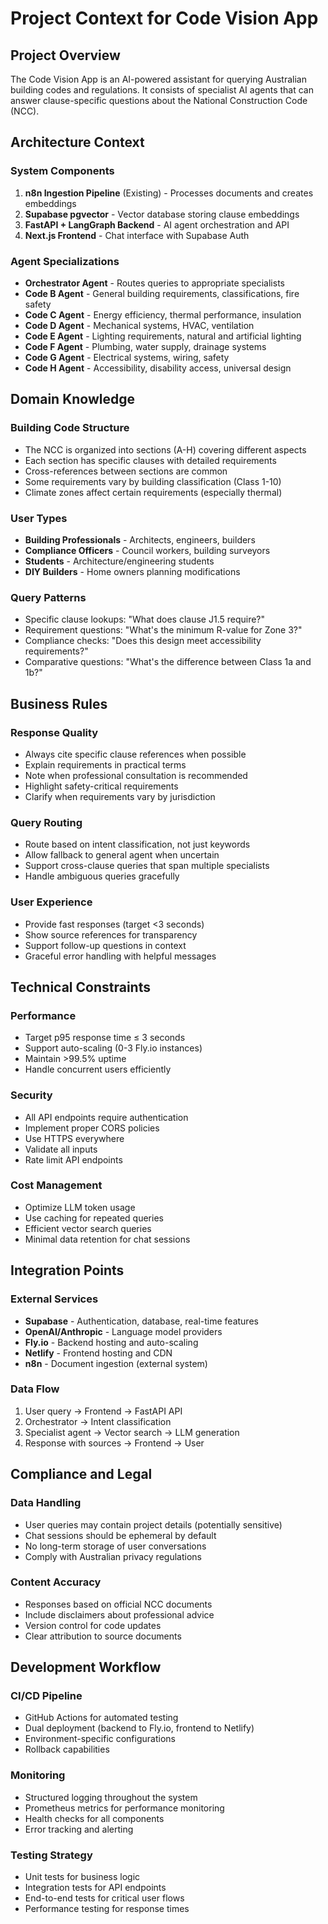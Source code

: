 # Project Context for Code Vision App

## Project Overview

The Code Vision App is an AI-powered assistant for querying Australian building codes and regulations. It consists of specialist AI agents that can answer clause-specific questions about the National Construction Code (NCC).

## Architecture Context

### System Components
1. **n8n Ingestion Pipeline** (Existing) - Processes documents and creates embeddings
2. **Supabase pgvector** - Vector database storing clause embeddings
3. **FastAPI + LangGraph Backend** - AI agent orchestration and API
4. **Next.js Frontend** - Chat interface with Supabase Auth

### Agent Specializations
- **Orchestrator Agent** - Routes queries to appropriate specialists
- **Code B Agent** - General building requirements, classifications, fire safety
- **Code C Agent** - Energy efficiency, thermal performance, insulation
- **Code D Agent** - Mechanical systems, HVAC, ventilation
- **Code E Agent** - Lighting requirements, natural and artificial lighting
- **Code F Agent** - Plumbing, water supply, drainage systems
- **Code G Agent** - Electrical systems, wiring, safety
- **Code H Agent** - Accessibility, disability access, universal design

## Domain Knowledge

### Building Code Structure
- The NCC is organized into sections (A-H) covering different aspects
- Each section has specific clauses with detailed requirements
- Cross-references between sections are common
- Some requirements vary by building classification (Class 1-10)
- Climate zones affect certain requirements (especially thermal)

### User Types
- **Building Professionals** - Architects, engineers, builders
- **Compliance Officers** - Council workers, building surveyors
- **Students** - Architecture/engineering students
- **DIY Builders** - Home owners planning modifications

### Query Patterns
- Specific clause lookups: "What does clause J1.5 require?"
- Requirement questions: "What's the minimum R-value for Zone 3?"
- Compliance checks: "Does this design meet accessibility requirements?"
- Comparative questions: "What's the difference between Class 1a and 1b?"

## Business Rules

### Response Quality
- Always cite specific clause references when possible
- Explain requirements in practical terms
- Note when professional consultation is recommended
- Highlight safety-critical requirements
- Clarify when requirements vary by jurisdiction

### Query Routing
- Route based on intent classification, not just keywords
- Allow fallback to general agent when uncertain
- Support cross-clause queries that span multiple specialists
- Handle ambiguous queries gracefully

### User Experience
- Provide fast responses (target <3 seconds)
- Show source references for transparency
- Support follow-up questions in context
- Graceful error handling with helpful messages

## Technical Constraints

### Performance
- Target p95 response time ≤ 3 seconds
- Support auto-scaling (0-3 Fly.io instances)
- Maintain >99.5% uptime
- Handle concurrent users efficiently

### Security
- All API endpoints require authentication
- Implement proper CORS policies
- Use HTTPS everywhere
- Validate all inputs
- Rate limit API endpoints

### Cost Management
- Optimize LLM token usage
- Use caching for repeated queries
- Efficient vector search queries
- Minimal data retention for chat sessions

## Integration Points

### External Services
- **Supabase** - Authentication, database, real-time features
- **OpenAI/Anthropic** - Language model providers
- **Fly.io** - Backend hosting and auto-scaling
- **Netlify** - Frontend hosting and CDN
- **n8n** - Document ingestion (external system)

### Data Flow
1. User query → Frontend → FastAPI API
2. Orchestrator → Intent classification
3. Specialist agent → Vector search → LLM generation
4. Response with sources → Frontend → User

## Compliance and Legal

### Data Handling
- User queries may contain project details (potentially sensitive)
- Chat sessions should be ephemeral by default
- No long-term storage of user conversations
- Comply with Australian privacy regulations

### Content Accuracy
- Responses based on official NCC documents
- Include disclaimers about professional advice
- Version control for code updates
- Clear attribution to source documents

## Development Workflow

### CI/CD Pipeline
- GitHub Actions for automated testing
- Dual deployment (backend to Fly.io, frontend to Netlify)
- Environment-specific configurations
- Rollback capabilities

### Monitoring
- Structured logging throughout the system
- Prometheus metrics for performance monitoring
- Health checks for all components
- Error tracking and alerting

### Testing Strategy
- Unit tests for business logic
- Integration tests for API endpoints
- End-to-end tests for critical user flows
- Performance testing for response times